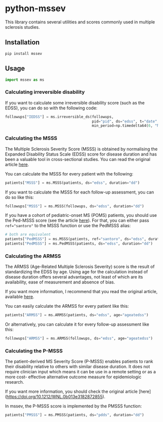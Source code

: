 # python-mssev

This library contains several utilities and scores commonly used in multiple
sclerosis studies.

## Installation

```shell
pip install mssev
```

## Usage

```python
import mssev as ms
```

### Calculating irreversible disability

If you want to calculate some irreversible disability score (such as the EDSS),
you can do so with the following code:

```python
followups["IEDSS"] = ms.irreversible_ds(followups,
                                        pid="pid", ds="edss", t="date",
                                        min_period=np.timedelta64(6, "M"))
```

### Calculating the MSSS

The Multiple Sclerosis Severity Score (MSSS) is obtained by normalising the
Expanded Disability Status Scale (EDSS) score for disease duration and has been
a valuable tool in cross-sectional studies. You can read the original article
[here](https://doi.org/10.1212/01.WNL.0000156155.19270.F8).

You can calculate the MSSS for every patient with the following:

```python
patients["MSSS"] = ms.MSSS(patients, ds="edss", duration="dd")
```

If you want to calculate the MSSS for each follow-up assessment, you can do so
like this:

```python
followups["MSSS"] = ms.MSSS(followups, ds="edss", duration="dd")
```

If you have a cohort of pediatric-onset MS (POMS) patients, you should use the
Ped-MSSS score (see the article [here](https://doi.org/10.1212/WNL.0000000000010414)).
For that, you can either pass `ref="santoro"` to the MSSS function or use the PedMSSS
alias:

```python
# both are equivalent
patients["PedMSSS"] = ms.MSSS(patients, ref="santoro", ds="edss", duration="dd")
patients["PedMSSS"] = ms.PedMSSS(patients, ds="edss", duration="dd")
```

### Calculating the ARMSS

The ARMSS (Age-Related Multiple Sclerosis Severity) score is the result of
standardizing the EDSS by age. Using age for the calculation instead of disease
duration offers several advantages, not least of which are its availability,
ease of measurement and absence of bias.

If you want more information, I recommend that you read the original article,
available [here](https://doi.org/10.1177%2F1352458517690618).

You can easily calculate the ARMSS for every patient like this:

```python
patients["ARMSS"] = ms.ARMSS(patients, ds="edss", age="ageatedss")
```

Or alternatively, you can calculate it for every follow-up assessment like this:

```python
followups["ARMSS"] = ms.ARMSS(followups, ds="edss", age="ageatedss")
```

### Calculating the P-MSSS

The patient-derived MS Severity Score (P-MSSS) enables patients to rank their
disability relative to others with similar disease duration. It does not require
clinician input which means it can be use in a remote setting or as a more cost-
effective alternative outcome measure for epidemiologic research.

If you want more information, you should check the original article [here]
(https://doi.org/10.1212/WNL.0b013e3182872855).

In mssev, the P-MSSS score is implemented by the PMSSS function:

```python
patients["PMSSS"] = ms.PMSSS(patients, ds="pdds", duration="dd")
```